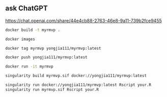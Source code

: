 ## ask ChatGPT
https://chat.openai.com/share/44e4cb88-2763-46e8-9a11-739b2fce9455

```bash
docker build -t myrmvp .

docker images

docker tag myrmvp yongjia111/myrmvp:latest

docker push yongjia111/myrmvp:latest

docker run -it myrmvp

singularity build myrmvp.sif docker://yongjia111/myrmvp:latest

singularity run docker://yongjia111/myrmvp:latest Rscript your.R
singularity run myrmvp.sif Rscript your.R
```
